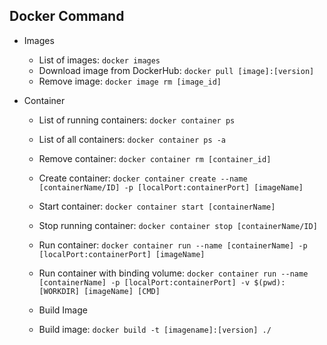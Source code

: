 ## Docker Command

- Images

  - List of images: `docker images`
  - Download image from DockerHub: `docker pull [image]:[version]`
  - Remove image: `docker image rm [image_id]`

- Container

  - List of running containers: `docker container ps`
  - List of all containers: `docker container ps -a`
  - Remove container: `docker container rm [container_id]`
  - Create container: `docker container create --name [containerName/ID] -p [localPort:containerPort] [imageName]`
  - Start container: `docker container start [containerName]`
  - Stop running container: `docker container stop [containerName/ID]`
  - Run container: `docker container run --name [containerName] -p [localPort:containerPort] [imageName]`
  - Run container with binding volume: `docker container run --name [containerName] -p [localPort:containerPort] -v $(pwd):[WORKDIR] [imageName] [CMD]`

  - Build Image
  - Build image: `docker build -t [imagename]:[version] ./`
